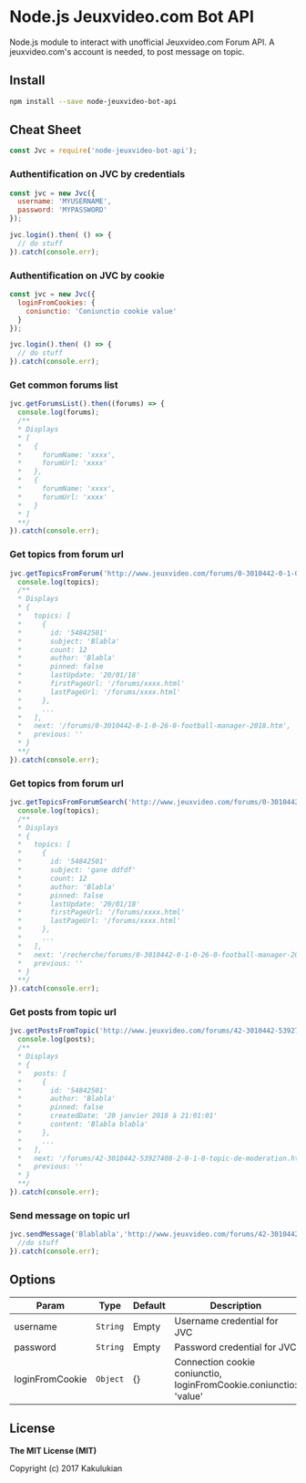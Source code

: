 # Node.js Jeuxvideo.com Bot API

Node.js module to interact with unofficial Jeuxvideo.com Forum API. A jeuxvideo.com's account is needed, to post message on topic.

## Install

```bash
npm install --save node-jeuxvideo-bot-api
```

## Cheat Sheet

```js
const Jvc = require('node-jeuxvideo-bot-api');
```

### Authentification on JVC by credentials
```js
const jvc = new Jvc({
  username: 'MYUSERNAME',
  password: 'MYPASSWORD'
});

jvc.login().then( () => {
  // do stuff
}).catch(console.err);
```

### Authentification on JVC by cookie
```js
const jvc = new Jvc({
  loginFromCookies: {
    coniunctio: 'Coniunctio cookie value'
  }
});

jvc.login().then( () => {
  // do stuff
}).catch(console.err);
```

### Get common forums list
```js
jvc.getForumsList().then((forums) => {
  console.log(forums);
  /**
  * Displays
  * [
  *   {
  *     forumName: 'xxxx',
  *     forumUrl: 'xxxx'
  *   },
  *   {
  *     forumName: 'xxxx',
  *     forumUrl: 'xxxx'
  *   }
  * ]
  **/ 
}).catch(console.err);
```

### Get topics from forum url
```js
jvc.getTopicsFromForum('http://www.jeuxvideo.com/forums/0-3010442-0-1-0-1-0-football-manager-2018.htm').then((topics) => {
  console.log(topics);
  /**
  * Displays
  * {
  *   topics: [
  *     {
  *       id: '54842501'
  *       subject: 'Blabla'
  *       count: 12
  *       author: 'Blabla'
  *       pinned: false
  *       lastUpdate: '20/01/18'
  *       firstPageUrl: '/forums/xxxx.html'
  *       lastPageUrl: '/forums/xxxx.html'
  *     },
  *     ...
  *   ],
  *   next: '/forums/0-3010442-0-1-0-26-0-football-manager-2018.htm',
  *   previous: ''
  * }
  **/ 
}).catch(console.err);
```

### Get topics from forum url
```js
jvc.getTopicsFromForumSearch('http://www.jeuxvideo.com/forums/0-3010442-0-1-0-1-0-football-manager-2018.htm', 'game', 0).then((topics) => {
  console.log(topics);
  /**
  * Displays
  * {
  *   topics: [
  *     {
  *       id: '54842501'
  *       subject: 'gane ddfdf'
  *       count: 12
  *       author: 'Blabla'
  *       pinned: false
  *       lastUpdate: '20/01/18'
  *       firstPageUrl: '/forums/xxxx.html'
  *       lastPageUrl: '/forums/xxxx.html'
  *     },
  *     ...
  *   ],
  *   next: '/recherche/forums/0-3010442-0-1-0-26-0-football-manager-2018.htm',
  *   previous: ''
  * }
  **/ 
}).catch(console.err);
```

### Get posts from topic url
```js
jvc.getPostsFromTopic('http://www.jeuxvideo.com/forums/42-3010442-53927408-1-0-1-0-topic-de-moderation.htm').then((posts) => {
  console.log(posts);
  /**
  * Displays
  * {
  *   posts: [
  *     {
  *       id: '54842501'
  *       author: 'Blabla'
  *       pinned: false
  *       createdDate: '20 janvier 2018 à 21:01:01'
  *       content: 'Blabla blabla'
  *     },
  *     ...
  *   ],
  *   next: '/forums/42-3010442-53927408-2-0-1-0-topic-de-moderation.htm',
  *   previous: ''
  * }
  **/ 
}).catch(console.err);
```


### Send message on topic url
```js
jvc.sendMessage('Blablabla','http://www.jeuxvideo.com/forums/42-3010442-53927408-1-0-1-0-topic-de-moderation.htm').then(() => {
  //do stuff
}).catch(console.err);
```


## Options
| Param | Type | Default | Description |
| --- | --- | --- | --- |
| username | <code>String</code> | Empty | Username credential for JVC|
| password | <code>String</code> | Empty | Password credential for JVC|
| loginFromCookie | <code>Object</code> | {} | Connection cookie coniunctio, loginFromCookie.coniunctio: 'value'
## License

**The MIT License (MIT)**

Copyright (c) 2017 Kakulukian

